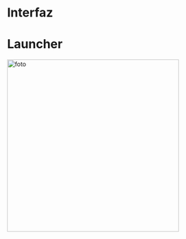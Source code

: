 # Interfaz
<h1>Launcher </h1>

<img src="![Simulator Screenshot - iPhone 16 Pro - 2024-10-02 at 22 48 32](https://github.com/user-attachments/assets/e5b711c1-699e-41c7-bd37-1e335eeb7e8c)" alt="foto" width="400"/>
